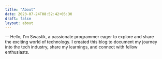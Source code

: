 ```yaml
---
title: "About"
date: 2023-07-24T08:52:42+05:30
draft: false
layout: about
---
```


--
Hello, I'm Swastik, a passionate programmer eager to explore and share the exciting world of technology. I created this blog to document my journey into the tech industry, share my learnings, and connect with fellow enthusiasts.
